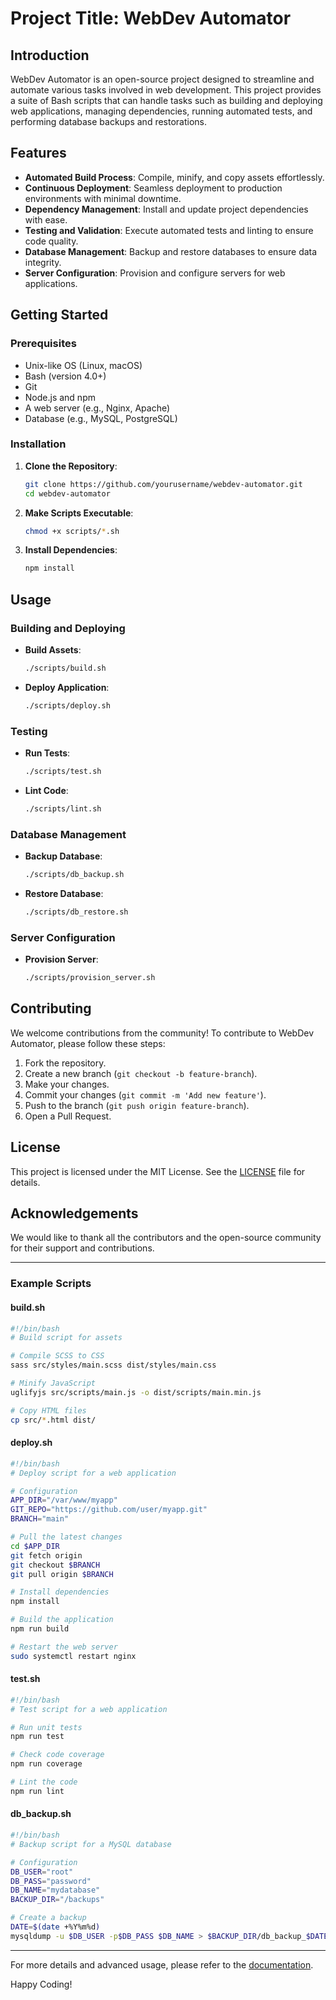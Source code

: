 # Project Title: WebDev Automator

## Introduction

WebDev Automator is an open-source project designed to streamline and automate various tasks involved in web development. This project provides a suite of Bash scripts that can handle tasks such as building and deploying web applications, managing dependencies, running automated tests, and performing database backups and restorations.

## Features

- **Automated Build Process**: Compile, minify, and copy assets effortlessly.
- **Continuous Deployment**: Seamless deployment to production environments with minimal downtime.
- **Dependency Management**: Install and update project dependencies with ease.
- **Testing and Validation**: Execute automated tests and linting to ensure code quality.
- **Database Management**: Backup and restore databases to ensure data integrity.
- **Server Configuration**: Provision and configure servers for web applications.

## Getting Started

### Prerequisites

- Unix-like OS (Linux, macOS)
- Bash (version 4.0+)
- Git
- Node.js and npm
- A web server (e.g., Nginx, Apache)
- Database (e.g., MySQL, PostgreSQL)

### Installation

1. **Clone the Repository**:
    ```bash
    git clone https://github.com/yourusername/webdev-automator.git
    cd webdev-automator
    ```

2. **Make Scripts Executable**:
    ```bash
    chmod +x scripts/*.sh
    ```

3. **Install Dependencies**:
    ```bash
    npm install
    ```

## Usage

### Building and Deploying

- **Build Assets**:
    ```bash
    ./scripts/build.sh
    ```

- **Deploy Application**:
    ```bash
    ./scripts/deploy.sh
    ```

### Testing

- **Run Tests**:
    ```bash
    ./scripts/test.sh
    ```

- **Lint Code**:
    ```bash
    ./scripts/lint.sh
    ```

### Database Management

- **Backup Database**:
    ```bash
    ./scripts/db_backup.sh
    ```

- **Restore Database**:
    ```bash
    ./scripts/db_restore.sh
    ```

### Server Configuration

- **Provision Server**:
    ```bash
    ./scripts/provision_server.sh
    ```

## Contributing

We welcome contributions from the community! To contribute to WebDev Automator, please follow these steps:

1. Fork the repository.
2. Create a new branch (`git checkout -b feature-branch`).
3. Make your changes.
4. Commit your changes (`git commit -m 'Add new feature'`).
5. Push to the branch (`git push origin feature-branch`).
6. Open a Pull Request.

## License

This project is licensed under the MIT License. See the [LICENSE](LICENSE) file for details.

## Acknowledgements

We would like to thank all the contributors and the open-source community for their support and contributions.

---

### Example Scripts

#### build.sh

```bash
#!/bin/bash
# Build script for assets

# Compile SCSS to CSS
sass src/styles/main.scss dist/styles/main.css

# Minify JavaScript
uglifyjs src/scripts/main.js -o dist/scripts/main.min.js

# Copy HTML files
cp src/*.html dist/
```

#### deploy.sh

```bash
#!/bin/bash
# Deploy script for a web application

# Configuration
APP_DIR="/var/www/myapp"
GIT_REPO="https://github.com/user/myapp.git"
BRANCH="main"

# Pull the latest changes
cd $APP_DIR
git fetch origin
git checkout $BRANCH
git pull origin $BRANCH

# Install dependencies
npm install

# Build the application
npm run build

# Restart the web server
sudo systemctl restart nginx
```

#### test.sh

```bash
#!/bin/bash
# Test script for a web application

# Run unit tests
npm run test

# Check code coverage
npm run coverage

# Lint the code
npm run lint
```

#### db_backup.sh

```bash
#!/bin/bash
# Backup script for a MySQL database

# Configuration
DB_USER="root"
DB_PASS="password"
DB_NAME="mydatabase"
BACKUP_DIR="/backups"

# Create a backup
DATE=$(date +%Y%m%d)
mysqldump -u $DB_USER -p$DB_PASS $DB_NAME > $BACKUP_DIR/db_backup_$DATE.sql
```

---

For more details and advanced usage, please refer to the [documentation](docs/README.md).

Happy Coding!
